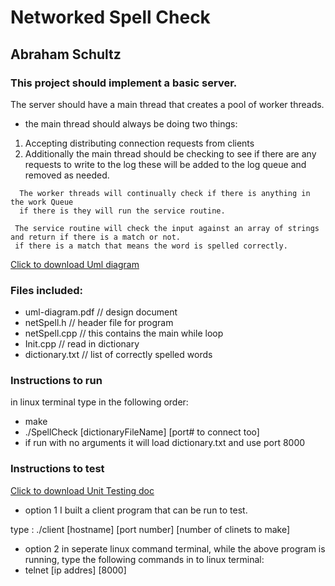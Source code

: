  # Networked Spell Check
 ## Abraham Schultz
 
### This project should implement a basic server.
 
 The server should have a main thread that creates a pool of worker threads.
 
  - the main thread should always be doing two things:
  
  1. Accepting distributing connection requests from clients
  2. Additionally the main thread should be checking to see if there are any requests to write to the log
  these will be added to the log queue and removed as needed.
```
  The worker threads will continually check if there is anything in the work Queue
  if there is they will run the service routine.
 
 The service routine will check the input against an array of strings and return if there is a match or not.
 if there is a match that means the word is spelled correctly.
```
 [Click to download Uml diagram](https://github.com/Agent215/AbrahamSchultz_3207Labs/raw/master/lab3/uml-diagram.pdf) 
 
 ### Files included: 
 - uml-diagram.pdf     // design document
 - netSpell.h          // header file for program
 - netSpell.cpp        // this contains the main while loop
 - Init.cpp            // read in dictionary
 - dictionary.txt      // list of correctly spelled words
 
### Instructions to run

in linux terminal type in the following order:
- make
- ./SpellCheck [dictionaryFileName] [port# to connect too]
- if run with no arguments it will load dictionary.txt and use port 8000

### Instructions to test

[Click to download Unit Testing doc](https://github.com/Agent215/AbrahamSchultz_3207Labs/raw/master/lab3/netSpellTesting.pdf)

- option 1
I built a client program that can be run to test.

type : ./client [hostname] [port number] [number of clinets to make]

- option 2
in seperate linux command terminal, while the above program is running,
type the following commands in to linux terminal:
- telnet [ip addres] [8000]
 

